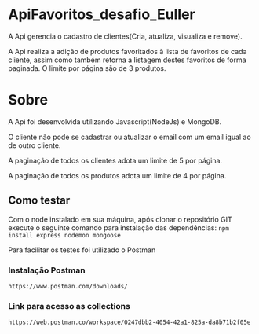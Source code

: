# ApiFavoritos_desafio_Euller
A Api gerencia o cadastro de clientes(Cria, atualiza, visualiza e remove).

A Api realiza a adição de produtos favoritados à lista de favoritos de cada cliente, assim como também retorna a listagem destes favoritos de forma paginada. O limite por página são de 3 produtos.

# Sobre
A Api foi desenvolvida utilizando Javascript(NodeJs) e MongoDB.

O cliente não pode se cadastrar ou atualizar o email com um email igual ao de outro cliente.

A paginação de todos os clientes adota um limite de 5 por página.

A paginação de todos os produtos adota um limite de 4 por página.

## Como testar
Com o node instalado em sua máquina, após clonar o repositório GIT execute o seguinte comando para instalação das dependências:
`npm install express nodemon mongoose`

Para facilitar os testes foi utilizado o Postman

### Instalação Postman

```https://www.postman.com/downloads/```

### Link para acesso as collections
```https://web.postman.co/workspace/0247dbb2-4054-42a1-825a-da8b71b2f05e```
